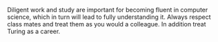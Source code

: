   Diligent work and study are important for becoming fluent in computer science,
which in turn will lead to fully understanding it.
  Always respect class mates and treat them as you would a colleague. In
addition treat Turing as a career.
